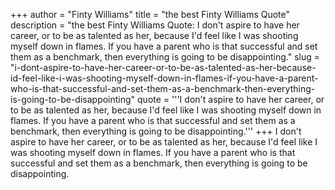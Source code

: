 +++
author = "Finty Williams"
title = "the best Finty Williams Quote"
description = "the best Finty Williams Quote: I don't aspire to have her career, or to be as talented as her, because I'd feel like I was shooting myself down in flames. If you have a parent who is that successful and set them as a benchmark, then everything is going to be disappointing."
slug = "i-dont-aspire-to-have-her-career-or-to-be-as-talented-as-her-because-id-feel-like-i-was-shooting-myself-down-in-flames-if-you-have-a-parent-who-is-that-successful-and-set-them-as-a-benchmark-then-everything-is-going-to-be-disappointing"
quote = '''I don't aspire to have her career, or to be as talented as her, because I'd feel like I was shooting myself down in flames. If you have a parent who is that successful and set them as a benchmark, then everything is going to be disappointing.'''
+++
I don't aspire to have her career, or to be as talented as her, because I'd feel like I was shooting myself down in flames. If you have a parent who is that successful and set them as a benchmark, then everything is going to be disappointing.
